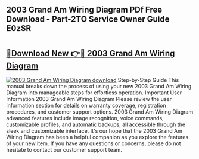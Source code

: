 ## 2003 Grand Am Wiring Diagram PDf Free Download - Part-2TO Service Owner Guide E0zSR

# <h2><a href="http://dfkwsbk.blite.top/?on=2003+Grand+Am+Wiring+Diagram">🔗Download New 👉🔴 2003 Grand Am Wiring Diagram</a></h2>

[![2003 Grand Am Wiring Diagram download](https://i.imgur.com/lujVjoI.png)](http://dfkwsbk.blite.top/?on=2003+Grand+Am+Wiring+Diagram)
Step-by-Step Guide This manual breaks down the process of using your new 2003 Grand Am Wiring Diagram into manageable steps for effortless operation. Important User Information 2003 Grand Am Wiring Diagram Please review the user information section for details on warranty coverage, registration procedures, and customer support options. 2003 Grand Am Wiring Diagram advanced features include image recognition, voice commands, customizable profiles, and automatic backups, all accessible through the sleek and customizable interface. It's our hope that the 2003 Grand Am Wiring Diagram has been a helpful companion as you explore the features of your new item. If you have any questions or concerns, please do not hesitate to contact our customer support team.
